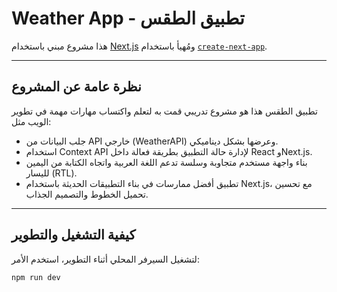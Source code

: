 # Weather App - تطبيق الطقس

هذا مشروع مبني باستخدام [Next.js](https://nextjs.org) ومُهيأ باستخدام [`create-next-app`](https://nextjs.org/docs/app/api-reference/cli/create-next-app).

---

## نظرة عامة عن المشروع

تطبيق الطقس هذا هو مشروع تدريبي قمت به لتعلم واكتساب مهارات مهمة في تطوير الويب مثل:  
- جلب البيانات من API خارجي (WeatherAPI) وعرضها بشكل ديناميكي.  
- استخدام Context API لإدارة حالة التطبيق بطريقة فعالة داخل React وNext.js.  
- بناء واجهة مستخدم متجاوبة وسلسة تدعم اللغة العربية واتجاه الكتابة من اليمين لليسار (RTL).  
- تطبيق أفضل ممارسات في بناء التطبيقات الحديثة باستخدام Next.js، مع تحسين تحميل الخطوط والتصميم الجذاب.

---

## كيفية التشغيل والتطوير

لتشغيل السيرفر المحلي أثناء التطوير، استخدم الأمر:

```bash
npm run dev
